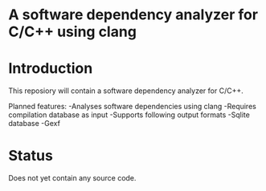 #  A software dependency analyzer for C/C++ using clang

# Introduction

This reposiory will contain a software dependency analyzer for C/C++.

Planned features:
-Analyses software dependencies using clang
-Requires compilation database as input
-Supports following output formats
  -Sqlite database
  -Gexf

# Status

Does not yet contain any source code.

